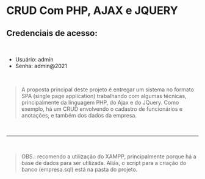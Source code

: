 # CRUD Com PHP, AJAX e JQUERY

## Credenciais de acesso:
<br>

* Usuário: admin
* Senha: admin@2021

<br>

><p>A proposta principal deste projeto é entregar um sistema no formato SPA (single page application) trabalhando com algumas técnicas, principalmente da linguagem PHP, do Ajax e do JQuery. Como exemplo, há um CRUD envolvendo o cadastro de funcionários e anotações, e também dos dados da empresa.</p>

<br>
<hr>
<br>

><p>OBS.: recomendo a utilização do XAMPP, principalmente porque há a base de dados para ser utilizada. Aliás, o script para a criação do banco (empresa.sql) está na pasta do projeto.</p>


